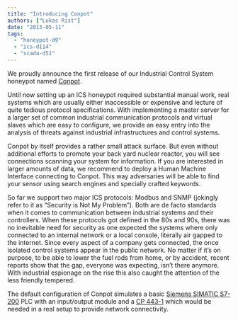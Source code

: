 ```yaml
---
title: "Introducing Conpot"
authors: ["Lukas Rist"]
date: "2013-05-11"
tags: 
  - "honeypot-d9"
  - "ics-d114"
  - "scada-d51"
---
```


We proudly announce the first release of our Industrial Control System honeypot named [Conpot](http://conpot.org).  
  
Until now setting up an ICS honeypot required substantial manual work, real systems which are usually either inaccessible or expensive and lecture of quite tedious protocol specifications. With implementing a master server for a larger set of common industrial communication protocols and virtual slaves which are easy to configure, we provide an easy entry into the analysis of threats against industrial infrastructures and control systems.  
  
Conpot by itself provides a rather small attack surface. But even without additional efforts to promote your back yard nuclear reactor, you will see connections scanning your system for information. If you are interested in larger amounts of data, we recommend to deploy a Human Machine Interface connecting to Conpot. This way adversaries will be able to find your sensor using search engines and specially crafted keywords.  
  
So far we support two major ICS protocols: Modbus and SNMP (jokingly refer to it as “Security is Not My Problem”). Both are de facto standards when it comes to communication between industrial systems and their controllers. When these protocols got defined in the 80s and 90s, there was no inevitable need for security as one expected the systems where only connected to an internal network or a local console, literally air gapped to the internet. Since every aspect of a company gets connected, the once isolated control systems appear in the public network. No matter if it’s on purpose, to be able to lower the fuel rods from home, or by accident, recent reports show that the gap, everyone was expecting, isn’t there anymore. With industrial espionage on the rise this also caught the attention of the less friendly tempered.  
  
The default configuration of Conpot simulates a basic [Siemens SIMATIC S7-200](http://www.automation.siemens.com/mcms/programmable-logic-controller/en/simatic-s7-controller/s7-200/pages/default.aspx) PLC with an input/output module and a [CP 443-1](https://www.automation.siemens.com/mcms/industrial-communication/en/ie/system-interfacing/simatic-s7-sinumerik-o/s7-400/pages/cp443-1.aspx) which would be needed in a real setup to provide network connectivity.
